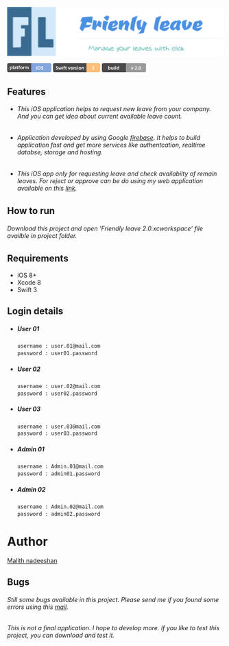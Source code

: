 <!-- ![](readmeimg/app_poster.png) -->
<img src="readmeimg/app_poster.png" width = "1000">

![](readmeimg/Platform.png) ![](readmeimg/Build%20version.png) ![](readmeimg/Swift%20version.png)


## Features

* ###### This iOS application helps to request new leave from your company. And you can get idea about current available leave count.
* ###### Application developed by using Google [firebase](https://firebase.google.com). It helps to build application fast and get more services like authentcation, realtime databse, storage and hosting.
* ###### This iOS app only for requesting leave and check availabilty of remain leaves. For reject or approve can be do using my web application available on this [link](https://project-lms-fb008.firebaseapp.com/signInPage.html).



## How to run

###### Download this project and open 'Friendly leave 2.0.xcworkspace' file availble in project folder.

## Requirements

* iOS 8+
* Xcode 8
* Swift 3


## Login details

* ##### User 01
   ```sh
   username : user.01@mail.com
   password : user01.password
    ```
* ##### User 02
   ```sh
   username : user.02@mail.com
   password : user02.password
    ```
* ##### User 03
   ```sh
   username : user.03@mail.com
   password : user03.password
    ```
* ##### Admin 01
   ```sh
   username : Admin.01@mail.com
   password : admin01.password
    ```
* ##### Admin 02
   ```sh
   username : Admin.02@mail.com
   password : admin02.password
    ```

# Author
[Malith nadeeshan](m.nadeeshan@yahoo.co.uk)


## Bugs

###### Still some bugs available in this project. Please send me if you found some errors using this [mail](m.nadeeshan@yahoo.co.uk).


###### This is not a final application. I hope to develop more. If you like to test this project, you can download and test it.
